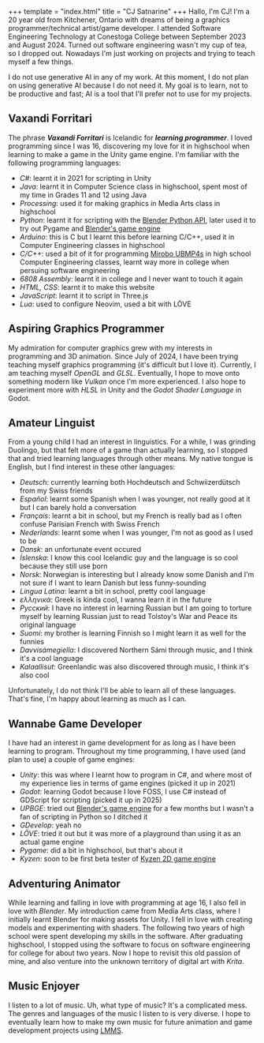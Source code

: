 +++
template = "index.html"
title = "CJ Satnarine"
+++
Hallo, I'm CJ! I'm a 20 year old from Kitchener, Ontario with dreams of being a graphics programmer/technical artist/game developer. I attended Software Engineering Technology at Conestoga College between September 2023 and August 2024. Turned out software engineering wasn't my cup of tea, so I dropped out. Nowadays I'm just working on projects and trying to teach myself a few things.  

I do not use generative AI in any of my work. At this moment, I do not plan on using generative AI because I do not need it. My goal is to learn, not to be productive and fast; AI is a tool that I'll prefer not to use for my projects. 

<h2 id="vaxandi_forritari">
    Vaxandi Forritari 
</h2>

The phrase ***Vaxandi Forritari*** is Icelandic for ***learning programmer***. I loved programming since I was 16, discovering my love for it in highschool when learning to make a game in the Unity game engine. I'm familiar with the following programming languages:
- *C#*: learnt it in 2021 for scripting in Unity
- *Java*: learnt it in Computer Science class in highschool, spent most of my time in Grades 11 and 12 using Java
- *Processing*: used it for making graphics in Media Arts class in highschool
- *Python*: learnt it for scripting with the [Blender Python API](https://docs.blender.org/api/current/index.html), later used it to try out Pygame and [Blender's game engine](https://upbge.org/#/)
- *Arduino*: this is C but I learnt this before learning C/C++, used it in Computer Engineering classes in highschool
- *C/C++*: used a bit of it for programming [Mirobo UBMP4s](https://mirobo.tech/ubmp4) in high school Computer Engineering classes, learnt way more in college when persuing software engineering
- *6808 Assembly*: learnt it in college and I never want to touch it again
- *HTML, CSS*: learnt it to make this website
- *JavaScript*: learnt it to script in Three.js
- *Lua*: used to configure Neovim, used a bit with LÖVE

<h2 id="aspiring_graphics_programmer">
    Aspiring Graphics Programmer 
</h2>

My admiration for computer graphics grew with my interests in programming and 3D animation. Since July of 2024, I have been trying teaching myself graphics programming (it's difficult but I love it). Currently, I am teaching myself *OpenGL* and *GLSL*. Eventually, I hope to move onto something modern like *Vulkan* once I'm more experienced. I also hope to experiment more with *HLSL* in Unity and the *Godot Shader Language* in Godot. 

<h2 id="amateur_linguist"> 
    Amateur Linguist 
</h2>

From a young child I had an interest in linguistics. For a while, I was grinding Duolingo, but that felt more of a game than actually learning, so I stopped that and tried learning languages through other means. My native tongue is English, but I find interest in these other languages: 
- *Deutsch*: currently learning both Hochdeutsch and Schwiizerdütsch from my Swiss friends
- *Español*: learnt some Spanish when I was younger, not really good at it but I can barely hold a conversation
- *Français*: learnt a bit in school, but my French is really bad as I often confuse Parisian French with Swiss French
- *Nederlands*: learnt some when I was younger, I'm not as good as I used to be
- *Dansk*: an unfortunate event occured
- *Íslenska*: I know this cool Icelandic guy and the language is so cool because they still use þorn
- *Norsk*: Norwegian is interesting but I already know some Danish and I'm not sure if I want to learn Danish but less funny-sounding
- *Lingua Latina*: learnt a bit in school, pretty cool language
- *ελληνικά*: Greek is kinda cool, I wanna learn it in the future
- *Русский*: I have no interest in learning Russian but I am going to torture myself by learning Russian just to read Tolstoy's War and Peace its original language
- *Suomi*: my brother is learning Finnish so I might learn it as well for the funnies
- *Davvisámegiella*: I discovered Northern Sámi through music, and I think it's a cool language
- *Kalaallisut*: Greenlandic was also discovered through music, I think it's also cool 

Unfortunately, I do not think I'll be able to learn all of these languages. That's fine, I'm happy about learning as much as I can. 

<h2 id="wannabe_game_developer"> 
    Wannabe Game Developer 
</h2>

I have had an interest in game development for as long as I have been learning to program. Throughout my time programming, I have used (and plan to use) a couple of game engines: 

- *Unity*: this was where I learnt how to program in C#, and where most of my experience lies in terms of game engines (picked it up in 2021)
- *Godot*: learning Godot because I love FOSS, I use C# instead of GDScript for scripting (picked it up in 2025)
- *UPBGE*: tried out [Blender's game engine](https://upbge.org/#/) for a few months but I wasn't a fan of scripting in Python so I ditched it 
- *GDevelop*: yeah no
- *LÖVE*: tried it out but it was more of a playground than using it as an actual game engine
- *Pygame*: did a bit in highschool, but that's about it
- *Kyzen*: soon to be first beta tester of [Kyzen 2D game engine](https://github.com/luut189/kyzen)

<h2 id="adventuring_animator"> 
    Adventuring Animator 
</h2>

While learning and falling in love with programming at age 16, I also fell in love with *Blender*. My introduction came from Media Arts class, where I initially learnt Blender for making assets for Unity. I fell in love with creating models and experimenting with shaders. The following two years of high school were spent developing my skills in the software. After graduating highschool, I stopped using the software to focus on software engineering for college for about two years. Now I hope to revisit this old passion of mine, and also venture into the unknown territory of digital art with *Krita*. 

<h2 id="music_enjoyer"> 
    Music Enjoyer 
</h2>

I listen to a lot of music. Uh, what type of music? It's a complicated mess. The genres and languages of the music I listen to is very diverse. I hope to eventually learn how to make my own music for future animation and game development projects using [LMMS](https://lmms.io/).

<!--- <canvas id="rendering_canvas"/> --->
